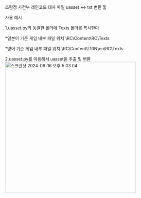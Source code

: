 초탐정 사건부 레인코드 대사 파일 uasset <-> txt 변환 툴

사용 예시

1.uasset.py와 동일한 폴더에 Texts 폴더를 복사한다

*일본어 기준 게임 내부 파일 위치 \RC\Content\RC\Texts

*영어 기준 게임 내부 파일 위치 \RC\Content\L10N\en\RC\Texts

2.uasset.py를 이용해서 uasset을 추출 및 변환
<img width="430" alt="스크린샷 2024-06-16 오후 5 03 04" src="https://github.com/ldxs0464/Raincode-uasset/assets/67818368/bb9908a5-bf9e-411b-9199-7ff50f579afd">
